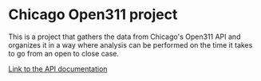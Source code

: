 # Chicago Open311 project

This is a project that gathers the data from Chicago's Open311 API and organizes it in a way where analysis can be performed on the time it takes to go from an open to close case.

[Link to the API documentation](http://dev.cityofchicago.org/docs/open311/)